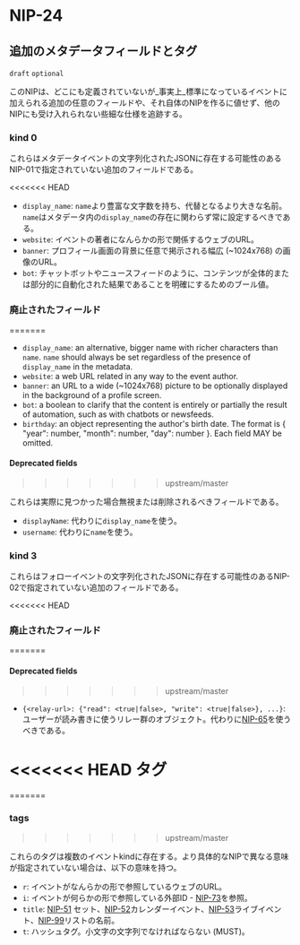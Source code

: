 NIP-24
======

追加のメタデータフィールドとタグ
------------------------------

`draft` `optional`

このNIPは、どこにも定義されていないが_事実上_標準になっているイベントに加えられる追加の任意のフィールドや、それ自体のNIPを作るに値せず、他のNIPにも受け入れられない些細な仕様を追跡する。

### kind 0

これらはメタデータイベントの文字列化されたJSONに存在する可能性のあるNIP-01で指定されていない追加のフィールドである。

<<<<<<< HEAD
  - `display_name`: `name`より豊富な文字数を持ち、代替となるより大きな名前。`name`はメタデータ内の`display_name`の存在に関わらず常に設定するべきである。
  - `website`: イベントの著者になんらかの形で関係するウェブのURL。
  - `banner`: プロフィール画面の背景に任意で掲示される幅広 (~1024x768) の画像のURL。
  - `bot`: チャットボットやニュースフィードのように、コンテンツが全体的または部分的に自動化された結果であることを明確にするためのブール値。

### 廃止されたフィールド
=======
  - `display_name`: an alternative, bigger name with richer characters than `name`. `name` should always be set regardless of the presence of `display_name` in the metadata.
  - `website`: a web URL related in any way to the event author.
  - `banner`: an URL to a wide (~1024x768) picture to be optionally displayed in the background of a profile screen.
  - `bot`: a boolean to clarify that the content is entirely or partially the result of automation, such as with chatbots or newsfeeds.
  - `birthday`: an object representing the author's birth date. The format is { "year": number, "month": number, "day": number }. Each field MAY be omitted.

#### Deprecated fields
>>>>>>> upstream/master

これらは実際に見つかった場合無視または削除されるべきフィールドである。

  - `displayName`: 代わりに`display_name`を使う。
  - `username`: 代わりに`name`を使う。

### kind 3

これらはフォローイベントの文字列化されたJSONに存在する可能性のあるNIP-02で指定されていない追加のフィールドである。

<<<<<<< HEAD
### 廃止されたフィールド
=======
#### Deprecated fields
>>>>>>> upstream/master

  - `{<relay-url>: {"read": <true|false>, "write": <true|false>}, ...}`: ユーザーが読み書きに使うリレー群のオブジェクト。代わりに[NIP-65](65.md)を使うべきである。

<<<<<<< HEAD
タグ
====
=======
### tags
>>>>>>> upstream/master

これらのタグは複数のイベントkindに存在する。より具体的なNIPで異なる意味が指定されていない場合は、以下の意味を持つ。

  - `r`: イベントがなんらかの形で参照しているウェブのURL。
  - `i`: イベントが何らかの形で参照している外部ID - [NIP-73](73.md)を参照。
  - `title`: [NIP-51](51.md) セット、[NIP-52](52.md)カレンダーイベント、[NIP-53](53.md)ライブイベント、[NIP-99](99.md)リストの名前。
  - `t`: ハッシュタグ。小文字の文字列でなければならない (MUST)。
